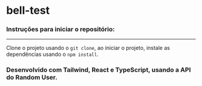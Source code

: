 # bell-test

### Instruções para iniciar o repositório:

---

Clone o projeto usando o `git clone`, ao iniciar o projeto, instale as dependências usando o `npm install`.

### Desenvolvido com Tailwind, React e TypeScript, usando a API do Random User.
